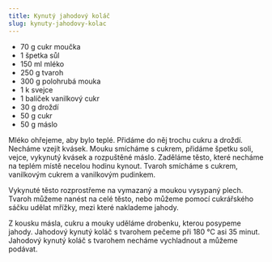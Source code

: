```yaml
---
title: Kynutý jahodový koláč
slug: kynuty-jahodovy-kolac
---
```


- 70 g cukr moučka
- 1 špetka sůl
- 150 ml mléko
- 250 g tvaroh
- 300 g polohrubá mouka
- 1 k svejce
- 1 balíček vanilkový cukr
- 30 g droždí
- 50 g cukr
- 50 g máslo

Mléko ohřejeme, aby bylo teplé. Přidáme do něj trochu cukru a droždí. Necháme vzejít kvásek. Mouku smícháme s cukrem,
přidáme špetku soli, vejce, vykynutý kvásek a rozpuštěné máslo. Zaděláme těsto, které necháme na teplém místě necelou
hodinu kynout. Tvaroh smícháme s cukrem, vanilkovým cukrem a vanilkovým pudinkem.

Vykynuté těsto rozprostřeme na vymazaný a moukou vysypaný plech. Tvaroh můžeme nanést na celé těsto, nebo můžeme pomocí
cukrářského sáčku udělat mřížky, mezi které naklademe jahody.

Z kousku másla, cukru a mouky uděláme drobenku, kterou posypeme jahody. Jahodový kynutý koláč s tvarohem pečeme při 180
°C asi 35 minut. Jahodový kynutý koláč s tvarohem necháme vychladnout a můžeme podávat.
